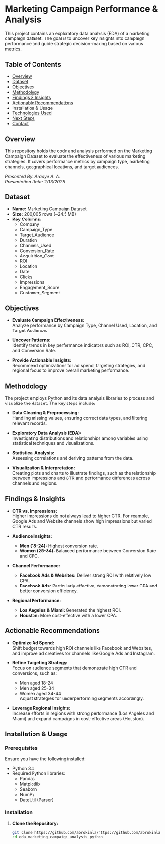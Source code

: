 # Marketing Campaign Performance & Analysis

This project contains an exploratory data analysis (EDA) of a marketing campaign dataset. The goal is to uncover key insights into campaign performance and guide strategic decision-making based on various metrics.

## Table of Contents

- [Overview](#overview)
- [Dataset](#dataset)
- [Objectives](#objectives)
- [Methodology](#methodology)
- [Findings & Insights](#findings--insights)
- [Actionable Recommendations](#actionable-recommendations)
- [Installation & Usage](#installation--usage)
- [Technologies Used](#technologies-used)
- [Next Steps](#next-steps)
- [Contact](#contact)

## Overview

This repository holds the code and analysis performed on the Marketing Campaign Dataset to evaluate the effectiveness of various marketing strategies. It covers performance metrics by campaign type, marketing channels, geographical locations, and target audiences.

*Presented By: Araoye A. A.*  
*Presentation Date: 2/13/2025*

## Dataset

- **Name:** Marketing Campaign Dataset
- **Size:** 200,005 rows (~24.5 MB)
- **Key Columns:**  
  - Company  
  - Campaign_Type  
  - Target_Audience  
  - Duration  
  - Channels_Used  
  - Conversion_Rate  
  - Acquisition_Cost  
  - ROI  
  - Location  
  - Date  
  - Clicks  
  - Impressions  
  - Engagement_Score  
  - Customer_Segment

## Objectives

- **Evaluate Campaign Effectiveness:**  
  Analyze performance by Campaign Type, Channel Used, Location, and Target Audience.

- **Uncover Patterns:**  
  Identify trends in key performance indicators such as ROI, CTR, CPC, and Conversion Rate.

- **Provide Actionable Insights:**  
  Recommend optimizations for ad spend, targeting strategies, and regional focus to improve overall marketing performance.

## Methodology

The project employs Python and its data analysis libraries to process and visualize the dataset. The key steps include:

- **Data Cleaning & Preprocessing:**  
  Handling missing values, ensuring correct data types, and filtering relevant records.

- **Exploratory Data Analysis (EDA):**  
  Investigating distributions and relationships among variables using statistical techniques and visualizations.

- **Statistical Analysis:**  
  Assessing correlations and deriving patterns from the data.

- **Visualization & Interpretation:**  
  Creating plots and charts to illustrate findings, such as the relationship between impressions and CTR and performance differences across channels and regions.

## Findings & Insights

- **CTR vs. Impressions:**  
  Higher impressions do not always lead to higher CTR. For example, Google Ads and Website channels show high impressions but varied CTR results.

- **Audience Insights:**  
  - **Men (18-24):** Highest conversion rate.  
  - **Women (25-34):** Balanced performance between Conversion Rate and CPC.

- **Channel Performance:**  
  - **Facebook Ads & Websites:** Deliver strong ROI with relatively low CPA.  
  - **Facebook Ads:** Particularly effective, demonstrating lower CPA and better conversion efficiency.

- **Regional Performance:**  
  - **Los Angeles & Miami:** Generated the highest ROI.  
  - **Houston:** More cost-effective with a lower CPA.

## Actionable Recommendations

- **Optimize Ad Spend:**  
  Shift budget towards high ROI channels like Facebook and Websites, and improve ad creatives for channels like Google Ads and Instagram.

- **Refine Targeting Strategy:**  
  Focus on audience segments that demonstrate high CTR and conversions, such as:  
  - Men aged 18-24  
  - Men aged 25-34  
  - Women aged 34-44  
  Adjust strategies for underperforming segments accordingly.

- **Leverage Regional Insights:**  
  Increase efforts in regions with strong performance (Los Angeles and Miami) and expand campaigns in cost-effective areas (Houston).

## Installation & Usage

### Prerequisites

Ensure you have the following installed:
- Python 3.x
- Required Python libraries:
  - Pandas
  - Matplotlib
  - Seaborn
  - NumPy
  - DateUtil (Parser)

### Installation

1. **Clone the Repository:**
   ```bash
   git clone https://github.com/abrokinla/https://github.com/abrokinla/eda_marketing_campaign_analysis_python.git
   cd eda_marketing_campaign_analysis_python
   
